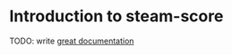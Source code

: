 # Introduction to steam-score

TODO: write [great documentation](http://jacobian.org/writing/what-to-write/)

